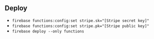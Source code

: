 ## Deploy

- `firebase functions:config:set stripe.sk="[Stripe secret key]"`
- `firebase functions:config:set stripe.pk="[Stripe public key]"`
- `firebase deploy --only functions`

